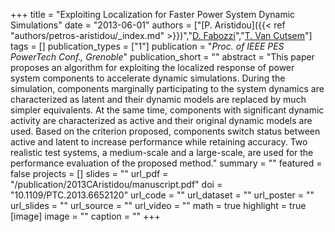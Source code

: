 +++
title = "Exploiting Localization for Faster Power System Dynamic Simulations"
date = "2013-06-01"
authors = ["[P. Aristidou]({{< ref "authors/petros-aristidou/_index.md" >}})","[D. Fabozzi](https://scholar.google.ch/citations?user=2wog_JcAAAAJ)","[T. Van Cutsem](https://scholar.google.com/citations?user=rFDmBaIAAAAJ)"]
tags = []
publication_types = ["1"]
publication = "_Proc. of IEEE PES PowerTech Conf., Grenoble_"
publication_short = ""
abstract = "This paper proposes an algorithm for exploiting the localized response of power system components to accelerate dynamic simulations. During the simulation, components marginally participating to the system dynamics are characterized as latent and their dynamic models are replaced by much simpler equivalents. At the same time, components with significant dynamic activity are characterized as active and their original dynamic models are used. Based on the criterion proposed, components switch status between active and latent to increase performance while retaining accuracy. Two realistic test systems, a medium-scale and a large-scale, are used for the performance evaluation of the proposed method."
summary = ""
featured = false
projects = []
slides = ""
url_pdf = "/publication/2013CAristidou/manuscript.pdf"
doi = "10.1109/PTC.2013.6652120"
url_code = ""
url_dataset = ""
url_poster = ""
url_slides = ""
url_source = ""
url_video = ""
math = true
highlight = true
[image]
image = ""
caption = ""
+++

